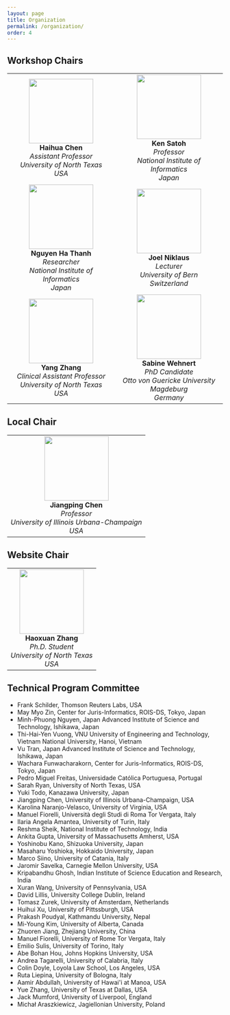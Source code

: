 ```yaml
---
layout: page
title: Organization 
permalink: /organization/
order: 4
---
```




## **Workshop Chairs**
<table style="width: 100%;">
  <tr>
    <td align="center" style="width: 50%;">
      <img src="../figures/haihua-chen.jpg" width="150"><br>
      <strong>Haihua Chen</strong><br>
      <em>Assistant Professor</em><br>
      <em>University of North Texas</em><br>
      <em>USA</em>
    </td>
    <td align="center" style="width: 50%;">
      <img src="../figures/SatohK-C.jpg" width="150"><br>
      <strong>Ken Satoh</strong><br>
      <em>Professor</em><br>
      <em>National Institute of Informatics</em><br>
      <em>Japan</em>
    </td>
  </tr>
  <tr>
    <td align="center" style="width: 50%;">
      <img src="../figures/thanh.jpg" width="150"><br>
      <strong>Nguyen Ha Thanh</strong><br>
      <em>Researcher</em><br>
      <em>National Institute of Informatics</em><br>
      <em>Japan</em>
    </td>
    <td align="center" style="width: 50%;">
      <img src="../figures/joel.jpg" width="150"><br>
      <strong>Joel Niklaus</strong><br>
      <em>Lecturer</em><br>
      <em>University of Bern</em><br>
      <em>Switzerland</em>
    </td>
  </tr>
  <tr>
    <td align="center" style="width: 50%;">
      <img src="../figures/Yang Zhang.jpg" width="150"><br>
      <strong>Yang Zhang</strong><br>
      <em>Clinical Assistant Professor</em><br>
      <em>University of North Texas</em><br>
      <em>USA</em>
    </td>
    <td align="center" style="width: 50%;">
      <img src="../figures/sabine_wehnert.jpg" width="150"><br>
      <strong>Sabine Wehnert</strong><br>
      <em>PhD Candidate</em><br>
      <em>Otto von Guericke University Magdeburg</em><br>
      <em>Germany</em>
    </td>
  </tr>
</table>


## **Local Chair**

<table style="width: auto;">
  <tr>
    <td align="center">
      <img src="../figures/Jiangping-Chen.jpg" width="150"><br>
      <strong>Jiangping Chen</strong><br>
      <em>Professor</em><br>
      <em>University of Illinois Urbana-Champaign</em><br>
      <em>USA</em>
    </td>
  </tr>
</table>


## **Website Chair**

<table style="width: auto;">
  <tr>
    <td align="center">
      <img src="../figures/haoxuan.png" width="150"><br>
      <strong>Haoxuan Zhang</strong><br>
      <em>Ph.D. Student</em><br>
      <em>University of North Texas</em><br>
      <em>USA</em>
    </td>
  </tr>
</table>








## **Technical Program Committee**
- Frank Schilder, Thomson Reuters Labs, USA
- May Myo Zin, Center for Juris-Informatics, ROIS-DS, Tokyo, Japan
- Minh-Phuong Nguyen, Japan Advanced Institute of Science and Technology, Ishikawa, Japan
- Thi-Hai-Yen Vuong, VNU University of Engineering and Technology, Vietnam National University, Hanoi, Vietnam
- Vu Tran, Japan Advanced Institute of Science and Technology, Ishikawa, Japan
- Wachara Funwacharakorn, Center for Juris-Informatics, ROIS-DS, Tokyo, Japan
- Pedro Miguel Freitas, Universidade Católica Portuguesa, Portugal
- Sarah Ryan, University of North Texas, USA
- Yuki Todo, Kanazawa University, Japan
- Jiangping Chen, University of Illinois Urbana-Champaign, USA
- Karolina Naranjo-Velasco, University of Virginia, USA
- Manuel Fiorelli, Università degli Studi di Roma Tor Vergata, Italy
- Ilaria Angela Amantea, University of Turin, Italy
- Reshma Sheik, National Institute of Technology, India
- Ankita Gupta, University of Massachusetts Amherst, USA
- Yoshinobu Kano, Shizuoka University, Japan
- Masaharu Yoshioka, Hokkaido University, Japan
- Marco Siino, University of Catania, Italy
- Jaromir Savelka, Carnegie Mellon University, USA
- Kripabandhu Ghosh, Indian Institute of Science Education and Research, India
- Xuran Wang, University of Pennsylvania, USA
- David Lillis, University College Dublin, Ireland
- Tomasz Zurek, University of Amsterdam, Netherlands
- Huihui Xu, University of Pittssburgh, USA
- Prakash Poudyal, Kathmandu University, Nepal
- Mi-Young Kim, University of Alberta, Canada
- Zhuoren Jiang, Zhejiang University, China
- Manuel Fiorelli, University of Rome Tor Vergata, Italy
- Emilio Sulis, University of Torino, Italy
- Abe Bohan Hou, Johns Hopkins University, USA
- Andrea Tagarelli, University of Calabria, Italy
- Colin Doyle, Loyola Law School, Los Angeles, USA
- Ruta Liepina, University of Bologna, Italy
- Aamir Abdullah, University of Hawai'i at Manoa, USA
- Yue Zhang, University of Texas at Dallas, USA
- Jack Mumford, University of Liverpool, England
- Michał Araszkiewicz, Jagiellonian University, Poland
